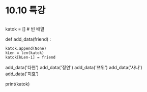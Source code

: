 # 10.10 특강


## 

katok = []          # 빈 배열

def add_data(friend) :
        
	katok.append(None)
	kLen = len(katok)
	katok[kLen-1] = friend

add_data('다현')
add_data('정연')
add_data('쯔위')
add_data('사나')
add_data('지효')

print(katok)

